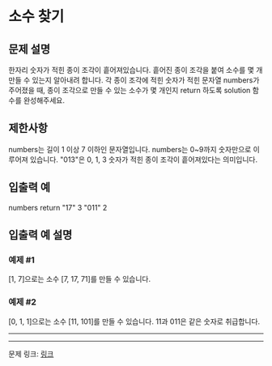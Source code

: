 # 소수 찾기
## 문제 설명

한자리 숫자가 적힌 종이 조각이 흩어져있습니다. 흩어진 종이 조각을 붙여 소수를 몇 개 만들 수 있는지 알아내려 합니다.
각 종이 조각에 적힌 숫자가 적힌 문자열 numbers가 주어졌을 때, 종이 조각으로 만들 수 있는 소수가 몇 개인지 return 하도록 solution 함수를 완성해주세요.
## 제한사항
numbers는 길이 1 이상 7 이하인 문자열입니다.
numbers는 0~9까지 숫자만으로 이루어져 있습니다.
"013"은 0, 1, 3 숫자가 적힌 종이 조각이 흩어져있다는 의미입니다.
## 입출력 예
numbers	return
"17"	3
"011"	2
## 입출력 예 설명
### 예제 #1
[1, 7]으로는 소수 [7, 17, 71]를 만들 수 있습니다.
### 예제 #2
[0, 1, 1]으로는 소수 [11, 101]를 만들 수 있습니다.
11과 011은 같은 숫자로 취급합니다.

***

***
문제 링크: [링크](https://school.programmers.co.kr/learn/courses/30/lessons/42839)
